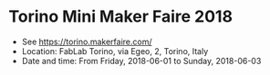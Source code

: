 # Torino Mini Maker Faire 2018

* See <https://torino.makerfaire.com/>
* Location: FabLab Torino, via Egeo, 2, Torino, Italy
* Date and time: From Friday, 2018-06-01 to Sunday, 2018-06-03

<!-- EOF -->
